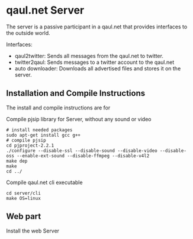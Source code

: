 qaul.net Server
===============

The server is a passive participant in a qaul.net that provides interfaces to the outside
world.

Interfaces:
* qaul2twitter: 
  Sends all messages from the qaul.net to twitter.
* twitter2qaul: 
  Sends messages to a twitter account to the qaul.net
* auto downloader: 
  Downloads all advertised files and stores it on the server.


Installation and Compile Instructions
--------------------------------------

The install and compile instructions are for 

Compile pjsip library for Server, without any sound or video

    # install needed packages
    sudo apt-get install gcc g++
    # compile pjsip
    cd pjproject-2.2.1
    ./configure --disable-ssl --disable-sound --disable-video --disable-oss --enable-ext-sound --disable-ffmpeg --disable-v4l2
    make dep
    make
    cd ../

Compile qaul.net cli executable

    cd server/cli
    make OS=linux


Web part
--------

Install the web Server

